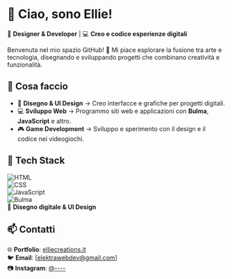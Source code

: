 # 👋 Ciao, sono Ellie!  

🎨 **Designer & Developer** | 💻 **Creo e codice esperienze digitali**  

Benvenutə nel mio spazio GitHub! 🚀 Mi piace esplorare la fusione tra arte e tecnologia, disegnando e sviluppando progetti che combinano creatività e funzionalità.  

## 🔹 Cosa faccio  
- 🎨 **Disegno & UI Design** → Creo interfacce e grafiche per progetti digitali.  
- 💻 **Sviluppo Web** → Programmo siti web e applicazioni con **Bulma**, **JavaScript** e altro.  
- 🎮 **Game Development** → Sviluppo e sperimento con il design e il codice nei videogiochi.  

## 🔧 Tech Stack  
![HTML](https://img.shields.io/badge/HTML-E34F26?style=flat&logo=html5&logoColor=white)  
![CSS](https://img.shields.io/badge/CSS-1572B6?style=flat&logo=css3&logoColor=white)  
![JavaScript](https://img.shields.io/badge/JavaScript-F7DF1E?style=flat&logo=javascript&logoColor=black)  
![Bulma](https://img.shields.io/badge/Bulma-00D1B2?style=flat&logo=bulma&logoColor=white)  
🎨 **Disegno digitale & UI Design**  

## 📫 Contatti  
🌐 **Portfolio**: [elliecreations.it](https://elliecreations.it)  
🐦 **Email**: [elektrawebdev@gmail.com]  
📷 **Instagram**: [@----](https://www.instagram.com)  
